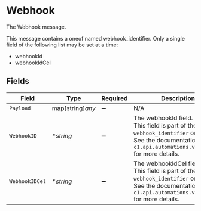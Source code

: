 # Webhook

The Webhook message.

This message contains a oneof named webhook_identifier. Only a single field of the following list may be set at a time:
  - webhookId
  - webhookIdCel



## Fields

| Field                                                                                                                                                     | Type                                                                                                                                                      | Required                                                                                                                                                  | Description                                                                                                                                               |
| --------------------------------------------------------------------------------------------------------------------------------------------------------- | --------------------------------------------------------------------------------------------------------------------------------------------------------- | --------------------------------------------------------------------------------------------------------------------------------------------------------- | --------------------------------------------------------------------------------------------------------------------------------------------------------- |
| `Payload`                                                                                                                                                 | map[string]*any*                                                                                                                                          | :heavy_minus_sign:                                                                                                                                        | N/A                                                                                                                                                       |
| `WebhookID`                                                                                                                                               | **string*                                                                                                                                                 | :heavy_minus_sign:                                                                                                                                        | The webhookId field.<br/>This field is part of the `webhook_identifier` oneof.<br/>See the documentation for `c1.api.automations.v1.Webhook` for more details. |
| `WebhookIDCel`                                                                                                                                            | **string*                                                                                                                                                 | :heavy_minus_sign:                                                                                                                                        | The webhookIdCel field.<br/>This field is part of the `webhook_identifier` oneof.<br/>See the documentation for `c1.api.automations.v1.Webhook` for more details. |